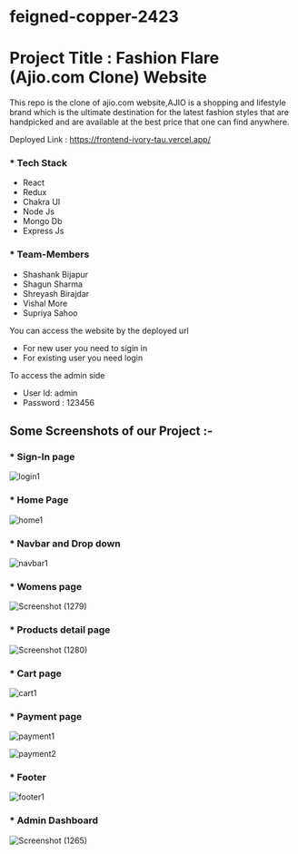 # feigned-copper-2423
# Project Title : Fashion Flare (Ajio.com Clone) Website

This repo is the clone of ajio.com website,AJIO is a shopping and lifestyle brand which is the ultimate destination for the latest fashion styles that are handpicked and are available at the best price that one can find anywhere. 

Deployed Link : https://frontend-ivory-tau.vercel.app/

### * Tech Stack

- React
- Redux
- Chakra UI
- Node Js
- Mongo Db
- Express Js


### * Team-Members

- Shashank Bijapur
- Shagun Sharma
- Shreyash Birajdar
- Vishal More
- Supriya Sahoo

You can access the  website by the deployed url 
  - For new user you need to sigin in 
  - For existing user  you need login
  
  To access the admin side  
   - User Id: admin  
   - Password : 123456

## Some Screenshots of our Project :-

### * Sign-In page

![login1](https://user-images.githubusercontent.com/106108504/221401943-6a56fb36-cb70-4ae9-994b-cb98c9e63d67.png)

### * Home Page 

![home1](https://user-images.githubusercontent.com/106108504/221401830-52ba33d9-9c7e-459c-a641-c0e72950f325.png)

### * Navbar and Drop down

![navbar1](https://user-images.githubusercontent.com/106108504/221401922-c8cb6426-aee6-4fc2-9028-34d264d13d2f.png)

### * Womens page
![Screenshot (1279)](https://user-images.githubusercontent.com/107456969/233443657-01dac46e-b899-4c82-a8e8-d5d0afb8c663.png)




### * Products detail page

![Screenshot (1280)](https://user-images.githubusercontent.com/107456969/233443947-ee82b227-3a55-4230-a764-91ce5844ffa4.png)

### * Cart page

![cart1](https://user-images.githubusercontent.com/106108504/221402095-4cd711d2-60e7-4346-b8ca-2d54eeb77923.png)


### * Payment page

![payment1](https://user-images.githubusercontent.com/106108504/221402244-d055d65a-c77b-4bc6-b138-2018ae7b3a6c.png)

![payment2](https://user-images.githubusercontent.com/106108504/221402253-64582182-4ccf-427f-a24a-d269ca3217c2.png)


### * Footer 

![footer1](https://user-images.githubusercontent.com/106108504/221401931-4e0cab75-aaf5-4f05-a8fb-30925dd40eec.png)

### * Admin Dashboard

![Screenshot (1265)](https://user-images.githubusercontent.com/107456969/230724104-ecb403b4-96c3-4d7c-8219-85238b0dedee.png)


